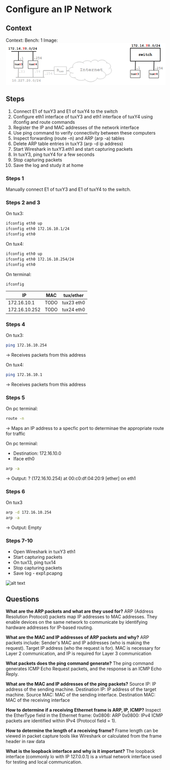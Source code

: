 
# Configure an IP Network

## Context
Context:
Bench: 1
Image:
![alt text](image.png)

## Steps
1. Connect E1 of tuxY3 and E1 of tuxY4 to the switch
2. Configure eth1 interface of tuxY3 and eth1 interface of tuxY4 using ifconfig and route commands
3. Register the IP and MAC addresses of the network interface
4. Use ping command to verify connectivity between these computers
5. Inspect forwarding (route -n) and ARP (arp -a) tables
6. Delete ARP table entries in tuxY3 (arp -d ip address)
7. Start Wireshark in tuxY3.eth1 and start capturing packets
8. In tuxY3, ping tuxY4 for a few seconds
9. Stop capturing packets
10. Save the log and study it at home


### Steps 1
Manually connect E1 of tuxY3 and E1 of tuxY4 to the switch. 

### Steps 2 and 3
On tux3:
```bash
ifconfig eth0 up
ifconfig eth0 172.16.10.1/24
ifconfig eth0
```

On tux4:
```bash
ifconfig eth0 up
ifconfig eth0 172.16.10.254/24
ifconfig eth0
```

On terminal:
```bash
ifconfig
```
| IP | MAC | tux/ether |
| --- | --- | --- | 
| 172.16.10.1 | TODO | tux23 eth0 |
| 172.16.10.252 | TODO | tux24 eth0 |

### Steps 4
On tux3:
```bash
ping 172.16.10.254
```
-> Receives packets from this address

On tux4:
```bash
ping 172.16.10.1
```
-> Receives packets from this address

### Steps 5
On pc terminal:
```bash
route -n
```
-> Maps an IP address to a specfic port to determinae the appropriate route for traffic

On pc terminal:
- Destination: 172.16.10.0
- Iface eth0
```bash
arp -a
```
-> Output: ? (172.16.10.254) at 00:c0:df:04:20:9 [ether] on eth1

### Steps 6

On tux3
```bash
arp -d 172.16.10.254
arp -a
```
-> Output: Empty

### Steps 7-10
- Open Wireshark in tuxY3 eth1
- Start capturing packets
- On tux13, ping tux14
- Stop capturing packets
- Save log - exp1.pcapng

![alt text](../packets/arp1.png)


## Questions

**What are the ARP packets and what are they used for?**
ARP (Address Resolution Protocol) packets map IP addresses to MAC addresses. They enable devices on the same network to communicate by identifying hardware addresses for IP-based routing.

**What are the MAC and IP addresses of ARP packets and why?**
ARP packets include:
Sender's MAC and IP addresses (who is making the request).
Target IP address (who the request is for).
MAC is necessary for Layer 2 communication, and IP is required for Layer 3 communication

**What packets does the ping command generate?**
The ping command generates ICMP Echo Request packets, and the response is an ICMP Echo Reply.

**What are the MAC and IP addresses of the ping packets?**
Source IP: IP address of the sending machine.
Destination IP: IP address of the target machine.
Source MAC: MAC of the sending interface.
Destination MAC: MAC of the receiving interface

**How to determine if a receiving Ethernet frame is ARP, IP, ICMP?**
Inspect the EtherType field in the Ethernet frame:
0x0806: ARP
0x0800: IPv4
ICMP packets are identified within IPv4 (Protocol field = 1).

**How to determine the length of a receiving frame?**
Frame length can be viewed in packet capture tools like Wireshark or calculated from the frame header in raw data

**What is the loopback interface and why is it important?**
The loopback interface (commonly lo with IP 127.0.0.1) is a virtual network interface used for testing and local communication.
